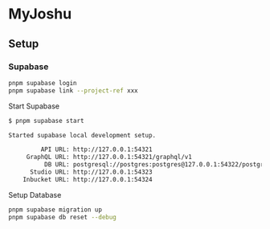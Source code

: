 # MyJoshu

## Setup

### Supabase

```bash
pnpm supabase login
pnpm supabase link --project-ref xxx
```

Start Supabase

```bash
$ pnpm supabase start

Started supabase local development setup.

         API URL: http://127.0.0.1:54321
     GraphQL URL: http://127.0.0.1:54321/graphql/v1
          DB URL: postgresql://postgres:postgres@127.0.0.1:54322/postgres
      Studio URL: http://127.0.0.1:54323
    Inbucket URL: http://127.0.0.1:54324
```

Setup Database

```bash
pnpm supabase migration up
pnpm supabase db reset --debug
```
